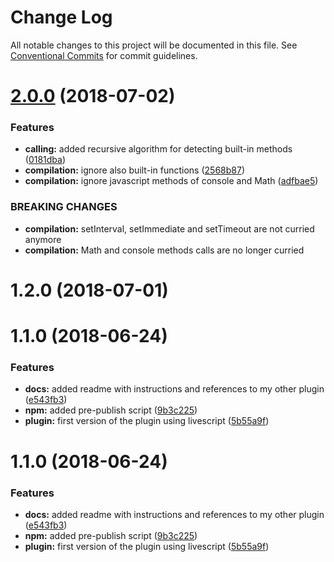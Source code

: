 # Change Log

All notable changes to this project will be documented in this file.
See [Conventional Commits](https://conventionalcommits.org) for commit guidelines.

<a name="2.0.0"></a>
# [2.0.0](https://github.com/danielo515/packages/compare/babel-plugin-all-curried@1.2.0...babel-plugin-all-curried@2.0.0) (2018-07-02)


### Features

* **calling:** added recursive algorithm for detecting built-in methods ([0181dba](https://github.com/danielo515/packages/commit/0181dba))
* **compilation:** ignore also built-in functions ([2568b87](https://github.com/danielo515/packages/commit/2568b87))
* **compilation:** ignore javascript methods of console and Math ([adfbae5](https://github.com/danielo515/packages/commit/adfbae5))


### BREAKING CHANGES

* **compilation:** setInterval, setImmediate and setTimeout are not curried anymore
* **compilation:** Math and console methods calls are no longer curried




<a name="1.2.0"></a>
# 1.2.0 (2018-07-01)



<a name="1.1.0"></a>
# 1.1.0 (2018-06-24)


### Features

* **docs:** added readme with instructions and references to my other plugin ([e543fb3](https://github.com/danielo515/packages/commit/e543fb3))
* **npm:** added pre-publish script ([9b3c225](https://github.com/danielo515/packages/commit/9b3c225))
* **plugin:** first version of the plugin using livescript ([5b55a9f](https://github.com/danielo515/packages/commit/5b55a9f))




<a name="1.1.0"></a>
# 1.1.0 (2018-06-24)


### Features

* **docs:** added readme with instructions and references to my other plugin ([e543fb3](https://github.com/danielo515/babel-plugin-all-curried/commit/e543fb3))
* **npm:** added pre-publish script ([9b3c225](https://github.com/danielo515/babel-plugin-all-curried/commit/9b3c225))
* **plugin:** first version of the plugin using livescript ([5b55a9f](https://github.com/danielo515/babel-plugin-all-curried/commit/5b55a9f))
